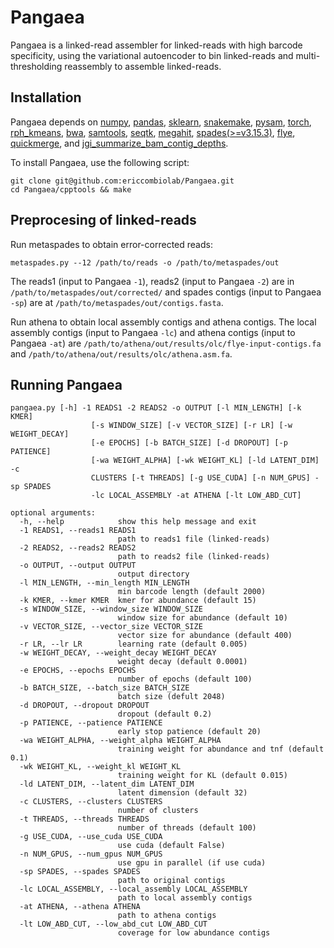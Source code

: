 # Pangaea
Pangaea is a linked-read assembler for linked-reads with high barcode specificity, using the variational autoencoder to bin linked-reads and multi-thresholding reassembly to assemble linked-reads.
 ## Installation
Pangaea depends on [numpy](https://numpy.org/install/), [pandas](https://pandas.pydata.org/docs/getting_started/install.html), [sklearn](https://scikit-learn.org/stable/install.html), [snakemake](https://snakemake.readthedocs.io/en/stable/getting_started/installation.html), [pysam](https://pysam.readthedocs.io/en/latest/installation.html), [torch](https://pytorch.org/get-started/locally/), [rph_kmeans](https://github.com/tinglabs/rph_kmeans), [bwa](https://github.com/lh3/bwa), [samtools](https://github.com/samtools/samtools), [seqtk](https://github.com/lh3/seqtk), [megahit](https://github.com/voutcn/megahit), [spades(>=v3.15.3)](https://github.com/ablab/spades), [flye](https://github.com/fenderglass/Flye), [quickmerge](https://github.com/mahulchak/quickmerge), and [jgi_summarize_bam_contig_depths](https://bitbucket.org/berkeleylab/metabat/src/master/).

To install Pangaea, use the following script:
```
git clone git@github.com:ericcombiolab/Pangaea.git
cd Pangaea/cpptools && make
```

## Preprocesing of linked-reads
Run metaspades to obtain error-corrected reads:
```
metaspades.py --12 /path/to/reads -o /path/to/metaspades/out
```
The reads1 (input to Pangaea ```-1```), reads2 (input to Pangaea ```-2```) are in ```/path/to/metaspades/out/corrected/``` and spades contigs (input to Pangaea ```-sp```) are at ```/path/to/metaspades/out/contigs.fasta```.

Run athena to obtain local assembly contigs and athena contigs. The local assembly contigs (input to Pangaea ```-lc```) and athena contigs (input to Pangaea ```-at```) are ```/path/to/athena/out/results/olc/flye-input-contigs.fa``` and ```/path/to/athena/out/results/olc/athena.asm.fa```.
## Running Pangaea
```
pangaea.py [-h] -1 READS1 -2 READS2 -o OUTPUT [-l MIN_LENGTH] [-k KMER]
                  [-s WINDOW_SIZE] [-v VECTOR_SIZE] [-r LR] [-w WEIGHT_DECAY]
                  [-e EPOCHS] [-b BATCH_SIZE] [-d DROPOUT] [-p PATIENCE]
                  [-wa WEIGHT_ALPHA] [-wk WEIGHT_KL] [-ld LATENT_DIM] -c
                  CLUSTERS [-t THREADS] [-g USE_CUDA] [-n NUM_GPUS] -sp SPADES
                  -lc LOCAL_ASSEMBLY -at ATHENA [-lt LOW_ABD_CUT]

optional arguments:
  -h, --help            show this help message and exit
  -1 READS1, --reads1 READS1
                        path to reads1 file (linked-reads)
  -2 READS2, --reads2 READS2
                        path to reads2 file (linked-reads)
  -o OUTPUT, --output OUTPUT
                        output directory
  -l MIN_LENGTH, --min_length MIN_LENGTH
                        min barcode length (default 2000)
  -k KMER, --kmer KMER  kmer for abundance (default 15)
  -s WINDOW_SIZE, --window_size WINDOW_SIZE
                        window size for abundance (default 10)
  -v VECTOR_SIZE, --vector_size VECTOR_SIZE
                        vector size for abundance (default 400)
  -r LR, --lr LR        learning rate (default 0.005)
  -w WEIGHT_DECAY, --weight_decay WEIGHT_DECAY
                        weight decay (default 0.0001)
  -e EPOCHS, --epochs EPOCHS
                        number of epochs (default 100)
  -b BATCH_SIZE, --batch_size BATCH_SIZE
                        batch size (defult 2048)
  -d DROPOUT, --dropout DROPOUT
                        dropout (default 0.2)
  -p PATIENCE, --patience PATIENCE
                        early stop patience (default 20)
  -wa WEIGHT_ALPHA, --weight_alpha WEIGHT_ALPHA
                        training weight for abundance and tnf (default 0.1)
  -wk WEIGHT_KL, --weight_kl WEIGHT_KL
                        training weight for KL (default 0.015)
  -ld LATENT_DIM, --latent_dim LATENT_DIM
                        latent dimension (default 32)
  -c CLUSTERS, --clusters CLUSTERS
                        number of clusters
  -t THREADS, --threads THREADS
                        number of threads (default 100)
  -g USE_CUDA, --use_cuda USE_CUDA
                        use cuda (default False)
  -n NUM_GPUS, --num_gpus NUM_GPUS
                        use gpu in parallel (if use cuda)
  -sp SPADES, --spades SPADES
                        path to original contigs
  -lc LOCAL_ASSEMBLY, --local_assembly LOCAL_ASSEMBLY
                        path to local assembly contigs
  -at ATHENA, --athena ATHENA
                        path to athena contigs
  -lt LOW_ABD_CUT, --low_abd_cut LOW_ABD_CUT
                        coverage for low abundance contigs
```